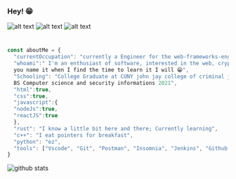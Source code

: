 ### Hey! 😁


![alt text](https://66.media.tumblr.com/tumblr_md9le7KgNF1rawb5do5_250.gifv)
![alt text](https://vignette.wikia.nocookie.net/streetfighter/images/c/ce/Ken-intro6.gif/revision/latest?cb=20130126134939)
![alt text](https://media4.giphy.com/media/OgngfuNtaHYOank9Y0/200w.gif)

#

```javascript
const aboutMe = {
  "currentOccupation": "currently a Engineer for the web-frameworks-engineering team at American Express!",
  "whoami":" I'm an enthusiast of software, interested in the web, cryptography, compiler design, 
  you name it when I find the time to learn it I will 😁",
  "Schooling": "College Graduate at CUNY john jay college of criminal justice
  BS Computer science and security informations 2021",
  "html":true,
  "css":true,
  "javascript":{
  "nodeJs":true,
  "reactJS":true
  },
  "rust": "I know a little bit here and there; Currently learning",
  "c++": "I eat pointers for breakfast",
  "python": "ez",
  "tools": ["Vscode", "Git", "Postman", "Insomnia", "Jenkins", "Github Actions", "And a bunch more"]
} 

```
<picture decoding="async" loading="lazy">
  <source media="(prefers-color-scheme: light)" srcset="https://pixel-profile.vercel.app/api/github-stats?username=dogpatch626&screen_effect=false&background=linear-gradient(to%20bottom%20right%2C%20%2374dcc4%2C%20%234597e9)">
  <source media="(prefers-color-scheme: dark)" srcset="https://pixel-profile.vercel.app/api/github-stats?username=dogpatch626&screen_effect=true&background=linear-gradient(to%20bottom%20right%2C%20%235580eb%2C%20%232aeeff)">
  <img alt="github stats" src="https://pixel-profile.vercel.app/api/github-stats?username=dogpatch626&screen_effect=false&background=linear-gradient(to%20bottom%20right%2C%20%2374dcc4%2C%20%234597e9)">
</picture>
